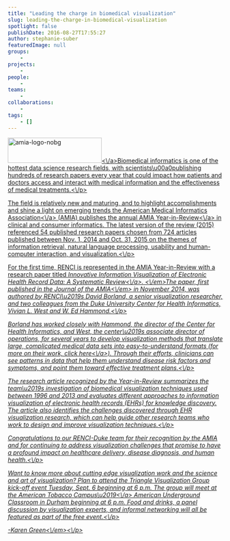 ```yaml
---
title: "Leading the charge in biomedical visualization"
slug: leading-the-charge-in-biomedical-visualization
spotlight: false
publishDate: 2016-08-27T17:55:27
author: stephanie-suber
featuredImage: null
groups:
    - 
projects:
    - 
people:
    - 
teams: 
    - 
collaborations:
    - 
tags:
    - []
---
```

<p><a href="http:\/\/renci.org\/wp-content\/uploads\/2016\/08\/amia-logo-nobg.jpg"  rel="lightbox[roadtrip]"><img class="alignright wp-image-15559" src="http:\/\/renci.org\/wp-content\/uploads\/2016\/08\/amia-logo-nobg.jpg" alt="amia-logo-nobg" width="220" height="59" \/><\/a>Biomedical informatics is one of the hottest data science research fields, with scientists\u00a0publishing hundreds of research papers every year that could impact how patients and doctors access and interact with medical information and the effectiveness of medical treatments.<\/p>
<p><!--more-->The field is relatively new and maturing, and to highlight accomplishments and shine a light on emerging trends the <a href="https:\/\/www.amia.org\/">American Medical Informatics Association<\/a> (AMIA) publishes the annual <a href="http:\/\/jamia.oxfordjournals.org\/content\/early\/2016\/07\/29\/jamia.ocw103">AMIA Year-in-Review<\/a> in clinical and consumer informatics. The latest version of the review (2015) referenced 54 published research papers chosen from 724 articles published between Nov. 1, 2014 and Oct. 31, 2015 on the themes of information retrieval, natural language processing, usability and human-computer interaction, and visualization.<\/p>
<p>For the first time, RENCI is represented in the AMIA Year-in-Review with a research paper titled <em><a href="http:\/\/jamia.oxfordjournals.org\/content\/early\/2014\/11\/07\/amiajnl-2014-002955">Innovative Information Visualization of Electronic Health Record Data: A Systematic Review<\/a>. <\/em>The paper, first published in the <em>Journal of the AMIA<\/em> in November 2014, was authored by RENCI\u2019s David Borland, a senior visualization researcher, and two colleagues from the Duke University Center for Health Informatics, Vivian L. West and W. Ed Hammond.<\/p>
<p>Borland has worked closely with Hammond, the director of the Center for Health Informatics, and West, the center\u2019s associate director of operations, for several years to develop visualization methods that translate large, complicated medical data sets into easy-to-understand formats (for more on their work, click <a href="http:\/\/renci.org\/news\/data-visualization-to-fine-tune-healthcare\/">here<\/a>). Through their efforts, clinicians can see patterns in data that help them understand disease risk factors and symptoms, and point them toward effective treatment plans.<\/p>
<p>The research article recognized by the Year-in-Review summarizes the team\u2019s investigation of biomedical visualization techniques used between 1996 and 2013 and evaluates different approaches to information visualization of electronic health records (EHRs) for knowledge discovery. The article also identifies the challenges discovered through EHR visualization research, which can help guide other research teams who work to design and improve visualization techniques.<\/p>
<p>Congratulations to our RENCI-Duke team for their recognition by the AMIA and for continuing to address visualization challenges that promise to have a profound impact on healthcare delivery, disease diagnosis, and human health.<\/p>
<p>Want to know more about cutting edge visualization work and the science and art of visualization? Plan to attend the Triangle Visualization Group kick-off event Tuesday, Sept. 6 beginning at 6 p.m. The group will meet at the <a href="https:\/\/americantobaccocampus.com\/">American Tobacco Campus\u2019<\/a> American Underground Classroom in Durham beginning at 6 p.m. Food and drinks, a panel discussion by visualization experts, and informal networking will all be featured as part of the free event.<\/p>
<p><em>-Karen Green<\/em><\/p>
<!-- AddThis Advanced Settings generic via filter on the_content --><!-- AddThis Share Buttons generic via filter on the_content -->
